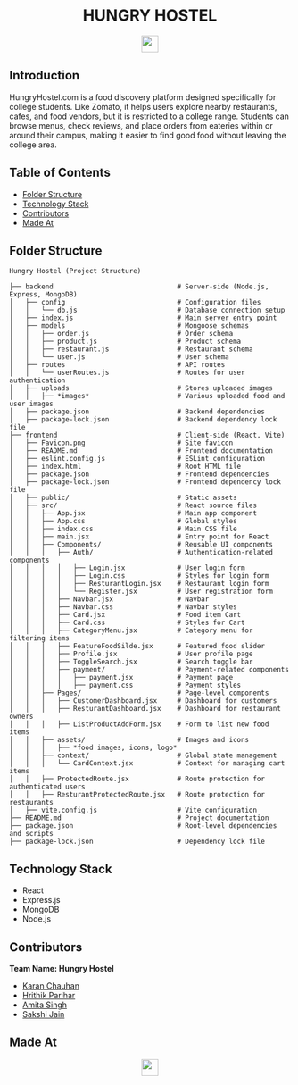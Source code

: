 <h1 align="center">HUNGRY HOSTEL</h1>

<p align="center">
  <a href="https://weekendofcode.computercodingclub.in/">
    <img src="https://i.postimg.cc/Z9fC676j/devjam.jpg" height=30px>
  </a>
</p>

## Introduction
HungryHostel.com is a food discovery platform designed specifically for college students. Like Zomato, it helps users explore nearby restaurants, cafes, and food vendors, but it is restricted to a college range. Students can browse menus, check reviews, and place orders from eateries within or around their campus, making it easier to find good food without leaving the college area.

## Table of Contents
- [Folder Structure](#folder-structure)
- [Technology Stack](#technology-stack)
- [Contributors](#contributors)
- [Made At](#made-at)

## Folder Structure

```
Hungry Hostel (Project Structure)

├── backend                               # Server-side (Node.js, Express, MongoDB)
│   ├── config                            # Configuration files
│   │   └── db.js                         # Database connection setup
│   ├── index.js                          # Main server entry point
│   ├── models                            # Mongoose schemas
│   │   ├── order.js                      # Order schema
│   │   ├── product.js                    # Product schema
│   │   ├── restaurant.js                 # Restaurant schema
│   │   └── user.js                       # User schema
│   ├── routes                            # API routes
│   │   └── userRoutes.js                 # Routes for user authentication
│   ├── uploads                           # Stores uploaded images
│   │   ├── *images*                      # Various uploaded food and user images
│   ├── package.json                      # Backend dependencies
│   ├── package-lock.json                 # Backend dependency lock file
├── frontend                              # Client-side (React, Vite)
│   ├── Favicon.png                       # Site favicon
│   ├── README.md                         # Frontend documentation
│   ├── eslint.config.js                  # ESLint configuration
│   ├── index.html                        # Root HTML file
│   ├── package.json                      # Frontend dependencies
│   ├── package-lock.json                 # Frontend dependency lock file
│   ├── public/                           # Static assets
│   ├── src/                              # React source files
│   │   ├── App.jsx                       # Main app component
│   │   ├── App.css                       # Global styles
│   │   ├── index.css                     # Main CSS file
│   │   ├── main.jsx                      # Entry point for React
│   │   ├── Components/                   # Reusable UI components
│   │   │   ├── Auth/                     # Authentication-related components
│   │   │   │   ├── Login.jsx             # User login form
│   │   │   │   ├── Login.css             # Styles for login form
│   │   │   │   ├── ResturantLogin.jsx    # Restaurant login form
│   │   │   │   └── Register.jsx          # User registration form
│   │   │   ├── Navbar.jsx                # Navbar
│   │   │   ├── Navbar.css                # Navbar styles
│   │   │   ├── Card.jsx                  # Food item Cart
│   │   │   ├── Card.css                  # Styles for Cart
│   │   │   ├── CategoryMenu.jsx          # Category menu for filtering items
│   │   │   ├── FeatureFoodSilde.jsx      # Featured food slider
│   │   │   ├── Profile.jsx               # User profile page
│   │   │   ├── ToggleSearch.jsx          # Search toggle bar
│   │   │   ├── payment/                  # Payment-related components
│   │   │   │   ├── payment.jsx           # Payment page
│   │   │   │   ├── payment.css           # Payment styles
│   │   ├── Pages/                        # Page-level components
│   │   │   ├── CustomerDashboard.jsx     # Dashboard for customers
│   │   │   ├── ResturantDashboard.jsx    # Dashboard for restaurant owners
│   │   │   ├── ListProductAddForm.jsx    # Form to list new food items
│   │   ├── assets/                       # Images and icons
│   │   │   ├── *food images, icons, logo*
│   │   ├── context/                      # Global state management
│   │   │   └── CardContext.jsx           # Context for managing cart items
│   │   ├── ProtectedRoute.jsx            # Route protection for authenticated users
│   │   ├── ResturantProtectedRoute.jsx   # Route protection for restaurants
│   ├── vite.config.js                    # Vite configuration
├── README.md                             # Project documentation
├── package.json                          # Root-level dependencies and scripts
├── package-lock.json                     # Dependency lock file
```

## Technology Stack
- React
- Express.js
- MongoDB
- Node.js

## Contributors

**Team Name: Hungry Hostel**

- [Karan Chauhan](https://github.com/karan-chauhan0)
- [Hrithik Parihar](https://github.com/parihar2002)
- [Amita Singh](https://github.com/amita-singh01)
- [Sakshi Jain](https://github.com/SakshiCA088)

## Made At

<p align="center">
  <a href="https://weekendofcode.computercodingclub.in/">
    <img src="https://i.postimg.cc/Z9fC676j/devjam.jpg" height=30px>
  </a>
</p>
